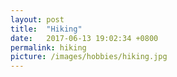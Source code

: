 ```yaml
---
layout: post
title:  "Hiking"
date:   2017-06-13 19:02:34 +0800
permalink: hiking
picture: /images/hobbies/hiking.jpg
---
```


